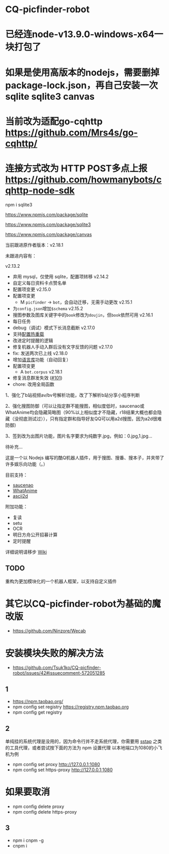 # CQ-picfinder-robot

# 已经连node-v13.9.0-windows-x64一块打包了

# 如果是使用高版本的nodejs，需要删掉package-lock.json，再自己安装一次 sqlite sqlite3 canvas

# 当前改为适配go-cqhttp https://github.com/Mrs4s/go-cqhttp/ 

# 连接方式改为 HTTP POST多点上报 https://github.com/howmanybots/cqhttp-node-sdk

npm i sqlite3

https://www.npmjs.com/package/sqlite

https://www.npmjs.com/package/sqlite3

https://www.npmjs.com/package/canvas

当前跟进原作者版本：v2.18.1

未跟进内容有：

v2.13.2
- 弃用 mysql，仅使用 sqlite，配置项转移
v2.14.2
- 自定义每日资料卡点赞名单
- 配置项变更
v2.15.0 
- 配置项变更
  - M `picfinder` -> `bot`，会自动迁移，无需手动更改
v2.15.1
- 为`config.json`增加`$schema`
v2.15.2
- 搜图参数及图库关键字中的`book`修改为`doujin`，但`book`依然可用
v2.16.1
- 每日任务
- debug（调试）模式下长消息截断
v2.17.0
- 支持[配置热重载](https://github.com/Tsuk1ko/cq-picsearcher-bot/wiki/%E5%A6%82%E4%BD%95%E9%A3%9F%E7%94%A8#%E9%85%8D%E7%BD%AE%E7%83%AD%E9%87%8D%E8%BD%BD)
- 改进定时提醒的逻辑
- 修复机器人手动入群后没有文字反馈的问题
v2.17.0
- fix: 发送两次已上线
v2.18.0
- 增加[语言库](https://github.com/Tsuk1ko/cq-picsearcher-bot/wiki/%E9%99%84%E5%8A%A0%E5%8A%9F%E8%83%BD#%E8%AF%AD%E8%A8%80%E5%BA%93%E8%87%AA%E5%8A%A8%E5%9B%9E%E5%A4%8D)功能（自动回复）
- 配置项变更
  - A `bot.corpus`
v2.18.1
- 修复消息群发失效 ([#101](https://github.com/Tsuk1ko/cq-picsearcher-bot/issues/101))
- chore: 改用全局函数

1、强化了b站视频av/bv号解析功能，改了下解析b站分享小程序判断

2、强化搜图防御（可以让指定群不能搜图，相似度低时，saucenao或WhatAnime均会隐藏简略图（90%以上相似度才不隐藏，r18结果大概也都会隐藏（没彻底测试过）），只有指定群和指导好友QQ可以用a2d搜图，因为a2d很难防御）

3、签到改为出图片功能，图片名字要求为纯数字.jpg，例如：0.jpg,1.jpg...

待补充...


这是一个以 Nodejs 编写的酷Q机器人插件，用于搜图、搜番、搜本子，并夹带了许多娱乐向功能（。）

目前支持：

- [saucenao](https://saucenao.com)
- [WhatAnime](https://trace.moe)
- [ascii2d](https://ascii2d.net)

附加功能：

- 复读
- setu
- OCR
- 明日方舟公开招募计算
- 定时提醒

详细说明请移步 [Wiki](https://github.com/Tsuk1ko/CQ-picfinder-robot/wiki)

## TODO

重构为更加模块化的一个机器人框架，以支持自定义插件

# 其它以CQ-picfinder-robot为基础的魔改版
- https://github.com/Ninzore/Wecab

# 安装模块失败的解决方法
* https://github.com/Tsuk1ko/CQ-picfinder-robot/issues/42#issuecomment-572051285
## 1
* https://npm.taobao.org/
* npm config set registry https://registry.npm.taobao.org
* npm config get registry
## 2
单纯挂的系统代理是没用的，因为命令行并不走系统代理，你需要用 [sstap](https://github.com/FQrabbit/SSTap-Rule) 之类的工具代理，或者尝试按下面的方法为 npm 设置代理
以本地端口为1080的小飞机为例
* npm config set proxy http://127.0.0.1:1080
* npm config set https-proxy http://127.0.0.1:1080
# 如果要取消
* npm config delete proxy
* npm config delete https-proxy

## 3
* npm i cnpm -g
* cnpm i

